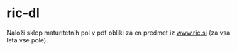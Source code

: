 # ric-dl
Naloži sklop maturitetnih pol v pdf obliki za en predmet iz www.ric.si (za vsa leta vse pole).
